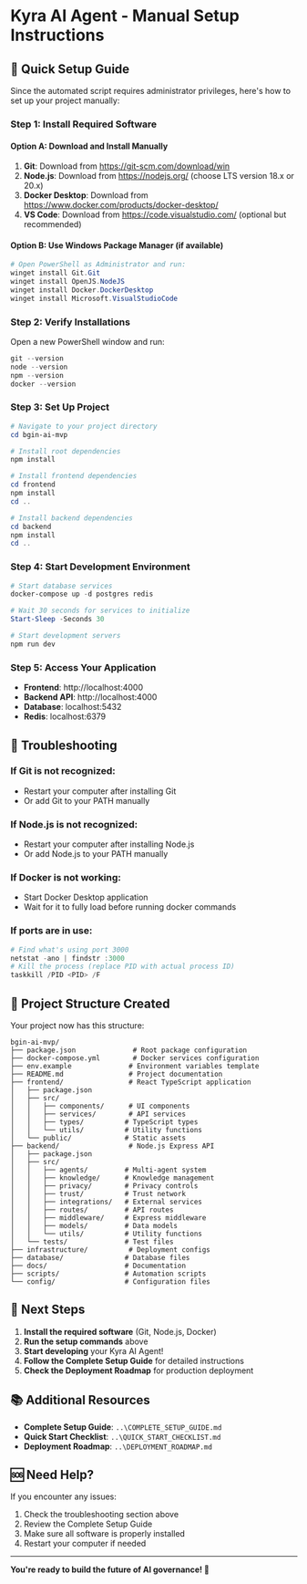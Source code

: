 # Kyra AI Agent - Manual Setup Instructions

## 🚀 Quick Setup Guide

Since the automated script requires administrator privileges, here's how to set up your project manually:

### Step 1: Install Required Software

#### Option A: Download and Install Manually
1. **Git**: Download from https://git-scm.com/download/win
2. **Node.js**: Download from https://nodejs.org/ (choose LTS version 18.x or 20.x)
3. **Docker Desktop**: Download from https://www.docker.com/products/docker-desktop/
4. **VS Code**: Download from https://code.visualstudio.com/ (optional but recommended)

#### Option B: Use Windows Package Manager (if available)
```powershell
# Open PowerShell as Administrator and run:
winget install Git.Git
winget install OpenJS.NodeJS
winget install Docker.DockerDesktop
winget install Microsoft.VisualStudioCode
```

### Step 2: Verify Installations
Open a new PowerShell window and run:
```powershell
git --version
node --version
npm --version
docker --version
```

### Step 3: Set Up Project
```powershell
# Navigate to your project directory
cd bgin-ai-mvp

# Install root dependencies
npm install

# Install frontend dependencies
cd frontend
npm install
cd ..

# Install backend dependencies
cd backend
npm install
cd ..
```

### Step 4: Start Development Environment
```powershell
# Start database services
docker-compose up -d postgres redis

# Wait 30 seconds for services to initialize
Start-Sleep -Seconds 30

# Start development servers
npm run dev
```

### Step 5: Access Your Application
- **Frontend**: http://localhost:4000
- **Backend API**: http://localhost:4000
- **Database**: localhost:5432
- **Redis**: localhost:6379

## 🔧 Troubleshooting

### If Git is not recognized:
- Restart your computer after installing Git
- Or add Git to your PATH manually

### If Node.js is not recognized:
- Restart your computer after installing Node.js
- Or add Node.js to your PATH manually

### If Docker is not working:
- Start Docker Desktop application
- Wait for it to fully load before running docker commands

### If ports are in use:
```powershell
# Find what's using port 3000
netstat -ano | findstr :3000
# Kill the process (replace PID with actual process ID)
taskkill /PID <PID> /F
```

## 📁 Project Structure Created

Your project now has this structure:
```
bgin-ai-mvp/
├── package.json              # Root package configuration
├── docker-compose.yml        # Docker services configuration
├── env.example              # Environment variables template
├── README.md                # Project documentation
├── frontend/                # React TypeScript application
│   ├── package.json
│   ├── src/
│   │   ├── components/      # UI components
│   │   ├── services/        # API services
│   │   ├── types/          # TypeScript types
│   │   └── utils/          # Utility functions
│   └── public/             # Static assets
├── backend/                 # Node.js Express API
│   ├── package.json
│   ├── src/
│   │   ├── agents/         # Multi-agent system
│   │   ├── knowledge/      # Knowledge management
│   │   ├── privacy/        # Privacy controls
│   │   ├── trust/          # Trust network
│   │   ├── integrations/   # External services
│   │   ├── routes/         # API routes
│   │   ├── middleware/     # Express middleware
│   │   ├── models/         # Data models
│   │   └── utils/          # Utility functions
│   └── tests/              # Test files
├── infrastructure/          # Deployment configs
├── database/               # Database files
├── docs/                   # Documentation
├── scripts/                # Automation scripts
└── config/                 # Configuration files
```

## 🎯 Next Steps

1. **Install the required software** (Git, Node.js, Docker)
2. **Run the setup commands** above
3. **Start developing** your Kyra AI Agent!
4. **Follow the Complete Setup Guide** for detailed instructions
5. **Check the Deployment Roadmap** for production deployment

## 📚 Additional Resources

- **Complete Setup Guide**: `..\COMPLETE_SETUP_GUIDE.md`
- **Quick Start Checklist**: `..\QUICK_START_CHECKLIST.md`
- **Deployment Roadmap**: `..\DEPLOYMENT_ROADMAP.md`

## 🆘 Need Help?

If you encounter any issues:
1. Check the troubleshooting section above
2. Review the Complete Setup Guide
3. Make sure all software is properly installed
4. Restart your computer if needed

---

**You're ready to build the future of AI governance! 🚀**
